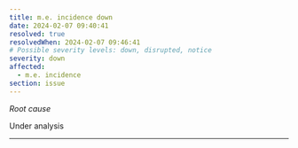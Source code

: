 ```yaml
---
title: m.e. incidence down
date: 2024-02-07 09:40:41
resolved: true
resolvedWhen: 2024-02-07 09:46:41
# Possible severity levels: down, disrupted, notice
severity: down
affected:
  - m.e. incidence
section: issue
---
```


*Root cause*

Under analysis

---


